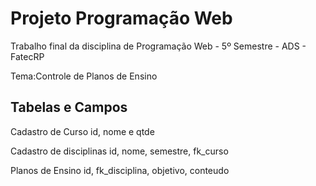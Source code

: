 # Projeto Programação Web
Trabalho final da disciplina de Programação Web - 5º Semestre - ADS - FatecRP

Tema:Controle de Planos de Ensino

## Tabelas e Campos
Cadastro de Curso
id, nome e qtde 

Cadastro de disciplinas
id, nome, semestre, 
fk_curso

Planos de Ensino
id, fk_disciplina, 
objetivo, conteudo
